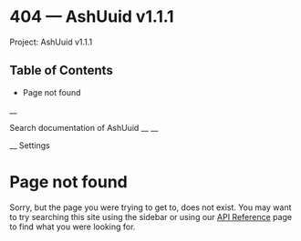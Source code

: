 # 404 — AshUuid v1.1.1

Project: AshUuid v1.1.1

## Table of Contents

- Page not found

__

Search documentation of AshUuid __ __

__ Settings

#  Page not found

Sorry, but the page you were trying to get to, does not exist. You may want to try searching this site using the sidebar or using our [API Reference](external_link) page to find what you were looking for.
